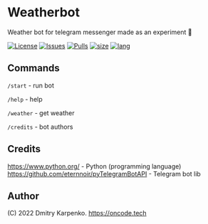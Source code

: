 # Weatherbot
Weather bot for telegram messenger made as an experiment 🔎

[![License](https://img.shields.io/github/license/Dimkarpenko/Weatherbot?label=license&style=flat-square)](./LICENSE)
[![Issues](https://img.shields.io:/github/issues/Dimkarpenko/Weatherbot?style=flat-square)](https://github.com/Dimkarpenko/Weatherbot/issues)
[![Pulls](https://img.shields.io:/github/issues-pr/Dimkarpenko/Weatherbot?style=flat-square)](https://github.com/Dimkarpenko/Weatherbot/pulls)
[![size](https://img.shields.io:/github/languages/code-size/Dimkarpenko/Weatherbot?style=flat-square)](https://github.com/Dimkarpenko/Weatherbot)
[![lang](https://img.shields.io:/github/languages/top/Dimkarpenko/Weatherbot?style=flat-square)](https://github.com/Dimkarpenko/Weatherbot)

## Commands
```/start``` - run bot

```/help``` - help

```/weather``` - get weather

```/credits``` - bot authors

## Credits
https://www.python.org/ -  Python (programming language)  
https://github.com/eternnoir/pyTelegramBotAPI - Telegram bot lib 

## Author
(C) 2022 Dmitry Karpenko.
https://oncode.tech
